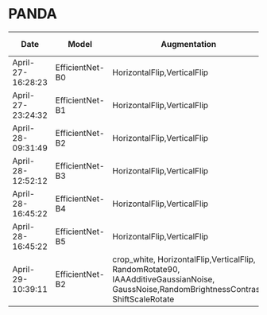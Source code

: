 # PANDA

|Date|Model| Augmentation |Image Size| Batch Size |Validation | LB |
|----|-----|------------|------------|------------|-----------|----|
|April-27-16:28:23|EfficientNet-B0|HorizontalFlip,VerticalFlip|384 * 384|16|0.7287| 0.64
|April-27-23:24:32|EfficientNet-B1|HorizontalFlip,VerticalFlip|384 * 384|16|0.7588| 0.62
|April-28-09:31:49|EfficientNet-B2|HorizontalFlip,VerticalFlip|384 * 384|16|0.7486| 0.65 
|April-28-12:52:12|EfficientNet-B3|HorizontalFlip,VerticalFlip|384 * 384|16|0.7571| 0.64
|April-28-16:45:22|EfficientNet-B4|HorizontalFlip,VerticalFlip|384 * 384|16|0.7468| 0.63
|April-28-16:45:22|EfficientNet-B5|HorizontalFlip,VerticalFlip|384 * 384|16|0.7475| 0.63
|April-29-10:39:11|EfficientNet-B2|crop_white, HorizontalFlip,VerticalFlip,<br>RandomRotate90,<br>IAAAdditiveGaussianNoise,<br>GaussNoise,RandomBrightnessContrast,<br>ShiftScaleRotate|512 * 512|16||